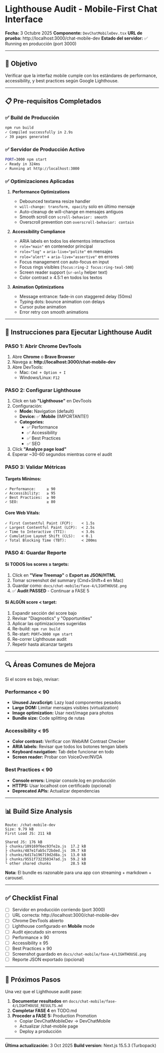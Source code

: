 # Lighthouse Audit - Mobile-First Chat Interface

**Fecha:** 3 Octubre 2025
**Componente:** `DevChatMobileDev.tsx`
**URL de prueba:** http://localhost:3000/chat-mobile-dev
**Estado del servidor:** ✅ Running en producción (port 3000)

---

## 🎯 Objetivo

Verificar que la interfaz mobile cumple con los estándares de performance, accessibility, y best practices según Google Lighthouse.

---

## 📋 Pre-requisitos Completados

### ✅ Build de Producción
```bash
npm run build
✓ Compiled successfully in 2.9s
✓ 39 pages generated
```

### ✅ Servidor de Producción Activo
```bash
PORT=3000 npm start
✓ Ready in 324ms
✓ Running at http://localhost:3000
```

### ✅ Optimizaciones Aplicadas

1. **Performance Optimizations**
   - Debounced textarea resize handler
   - `will-change: transform, opacity` solo en último mensaje
   - Auto-cleanup de will-change en mensajes antiguos
   - Smooth scroll con `scroll-behavior: smooth`
   - Overscroll prevention con `overscroll-behavior: contain`

2. **Accessibility Compliance**
   - ARIA labels en todos los elementos interactivos
   - `role="main"` en contenedor principal
   - `role="log"` + `aria-live="polite"` en mensajes
   - `role="alert"` + `aria-live="assertive"` en errores
   - Focus management con auto-focus en input
   - Focus rings visibles (`focus:ring-2 focus:ring-teal-500`)
   - Screen reader support (`sr-only` helper text)
   - Color contrast ≥ 4.5:1 en todos los textos

3. **Animation Optimizations**
   - Message entrance: fade-in con staggered delay (50ms)
   - Typing dots: bounce animation con delays
   - Cursor pulse animation
   - Error retry con smooth animations

---

## 🚀 Instrucciones para Ejecutar Lighthouse Audit

### PASO 1: Abrir Chrome DevTools

1. Abre **Chrome** o **Brave Browser**
2. Navega a: **http://localhost:3000/chat-mobile-dev**
3. Abre DevTools:
   - Mac: `Cmd + Option + I`
   - Windows/Linux: `F12`

### PASO 2: Configurar Lighthouse

1. Click en tab **"Lighthouse"** en DevTools
2. Configuración:
   - **Mode:** Navigation (default)
   - **Device:** ✅ **Mobile** (IMPORTANTE!)
   - **Categories:**
     - ✅ Performance
     - ✅ Accessibility
     - ✅ Best Practices
     - ✅ SEO
3. Click **"Analyze page load"**
4. Esperar ~30-60 segundos mientras corre el audit

### PASO 3: Validar Métricas

#### Targets Mínimos:
```
✓ Performance:     ≥ 90
✓ Accessibility:   ≥ 95
✓ Best Practices:  ≥ 90
✓ SEO:             ≥ 80
```

#### Core Web Vitals:
```
✓ First Contentful Paint (FCP):    < 1.5s
✓ Largest Contentful Paint (LCP):  < 2.5s
✓ Time to Interactive (TTI):       < 3.0s
✓ Cumulative Layout Shift (CLS):   < 0.1
✓ Total Blocking Time (TBT):       < 200ms
```

### PASO 4: Guardar Reporte

#### Si TODOS los scores ≥ targets:
1. Click en **"View Treemap"** o **Export as JSON/HTML**
2. Tomar screenshot del summary (Cmd+Shift+4 en Mac)
3. Guardar como: `docs/chat-mobile/fase-4/LIGHTHOUSE.png`
4. ✅ **Audit PASSED** - Continuar a FASE 5

#### Si ALGÚN score < target:
1. Expandir sección del score bajo
2. Revisar "Diagnostics" y "Opportunities"
3. Aplicar las optimizaciones sugeridas
4. Re-build: `npm run build`
5. Re-start: `PORT=3000 npm start`
6. Re-correr Lighthouse audit
7. Repetir hasta alcanzar targets

---

## 🔍 Áreas Comunes de Mejora

Si el score es bajo, revisar:

### Performance < 90
- **Unused JavaScript:** Lazy load componentes pesados
- **Large DOM:** Limitar mensajes visibles (virtualization)
- **Image optimization:** Usar next/image para photos
- **Bundle size:** Code splitting de rutas

### Accessibility < 95
- **Color contrast:** Verificar con WebAIM Contrast Checker
- **ARIA labels:** Revisar que todos los botones tengan labels
- **Keyboard navigation:** Tab debe funcionar en todo
- **Screen reader:** Probar con VoiceOver/NVDA

### Best Practices < 90
- **Console errors:** Limpiar console.log en producción
- **HTTPS:** Usar localhost con certificado (opcional)
- **Deprecated APIs:** Actualizar dependencias

---

## 📊 Build Size Analysis

```
Route: /chat-mobile-dev
Size: 9.79 kB
First Load JS: 211 kB

Shared JS: 176 kB
├ chunks/109169f6ec93fe2a.js  17.2 kB
├ chunks/487e1fab5c72bded.js  39.7 kB
├ chunks/6d17a196719d2d8a.js  13.0 kB
├ chunks/9551f732350347ad.js  59.2 kB
└ other shared chunks         28.5 kB
```

**Nota:** El bundle es razonable para una app con streaming + markdown + carousel.

---

## ✅ Checklist Final

- [ ] Servidor en producción corriendo (port 3000)
- [ ] URL correcta: http://localhost:3000/chat-mobile-dev
- [ ] Chrome DevTools abierto
- [ ] Lighthouse configurado en **Mobile** mode
- [ ] Audit ejecutado sin errores
- [ ] Performance ≥ 90
- [ ] Accessibility ≥ 95
- [ ] Best Practices ≥ 90
- [ ] Screenshot guardado en `docs/chat-mobile/fase-4/LIGHTHOUSE.png`
- [ ] Reporte JSON exportado (opcional)

---

## 🎯 Próximos Pasos

Una vez que el Lighthouse audit pase:

1. **Documentar resultados** en `docs/chat-mobile/fase-4/LIGHTHOUSE_RESULTS.md`
2. **Completar FASE 4** en TODO.md
3. **Proceder a FASE 5:** Production Promotion
   - Copiar DevChatMobileDev → DevChatMobile
   - Actualizar /chat-mobile page
   - Deploy a producción

---

**Última actualización:** 3 Oct 2025
**Build version:** Next.js 15.5.3 (Turbopack)
